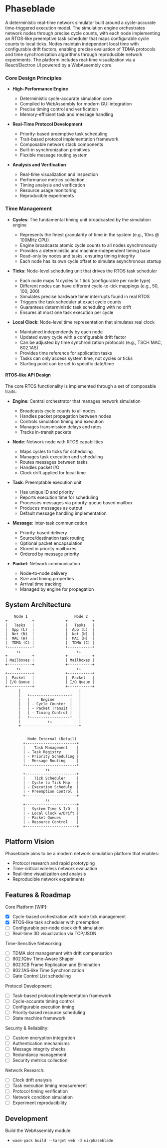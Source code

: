 # Phaseblade

A deterministic real-time network simulator built around a cycle-accurate time-triggered execution model. The simulation engine orchestrates network nodes through precise cycle counts, with each node implementing an RTOS-like preemptive task scheduler that maps configurable cycle counts to local ticks. Nodes maintain independent local time with configurable drift factors, enabling precise evaluation of TDMA protocols and time synchronization algorithms through reproducible network experiments. The platform includes real-time visualization via a React/Electron UI powered by a WebAssembly core.

### Core Design Principles

- **High-Performance Engine**

  - Deterministic cycle-accurate simulation core
  - Compiled to WebAssembly for modern GUI integration
  - Precise timing control and verification
  - Memory-efficient task and message handling

- **Real-Time Protocol Development**

  - Priority-based preemptive task scheduling
  - Trait-based protocol implementation framework
  - Composable network stack components
  - Built-in synchronization primitives
  - Flexible message routing system

- **Analysis and Verification**
  - Real-time visualization and inspection
  - Performance metrics collection
  - Timing analysis and verification
  - Resource usage monitoring
  - Reproducible experiments

### Time Management

- **Cycles**: The fundamental timing unit broadcasted by the simulation engine

  - Represents the finest granularity of time in the system (e.g., 10ns @ 100MHz CPU)
  - Engine broadcasts atomic cycle counts to all nodes synchronously
  - Provides a deterministic and machine-independent timing base
  - Read-only by nodes and tasks, ensuring timing integrity
  - Each node has its own cycle offset to simulate asynchronous startup

- **Ticks**: Node-level scheduling unit that drives the RTOS task scheduler

  - Each node maps N cycles to 1 tick (configurable per node type)
  - Different nodes can have different cycle-to-tick mappings (e.g., 50, 100, 200)
  - Simulates precise hardware timer interrupts found in real RTOS
  - Triggers the task scheduler at exact cycle counts
  - Guarantees deterministic task scheduling with no drift
  - Ensures at most one task execution per cycle

- **Local Clock**: Node-level time representation that simulates real clock
  - Maintained independently by each node
  - Updated every cycle with a configurable drift factor
  - Can be adjusted by time synchronization protocols (e.g., TSCH MAC, 802.1AS)
  - Provides time reference for application tasks
  - Tasks can only access system time, not cycles or ticks
  - Starting point can be set to specific date/time

#### RTOS-like API Design

The core RTOS functionality is implemented through a set of composable traits:

- **Engine**: Central orchestrator that manages network simulation

  - Broadcasts cycle counts to all nodes
  - Handles packet propagation between nodes
  - Controls simulation timing and execution
  - Manages transmission delays and rates
  - Tracks in-transit packets

- **Node**: Network node with RTOS capabilities

  - Maps cycles to ticks for scheduling
  - Manages task execution and scheduling
  - Routes messages between tasks
  - Handles packet I/O
  - Clock drift applied for local time

- **Task**: Preemptable execution unit

  - Has unique ID and priority
  - Reports execution time for scheduling
  - Processes messages via priority-queue based mailbox
  - Produces messages as output
  - Default message handling implementation

- **Message**: Inter-task communication

  - Priority-based delivery
  - Source/destination task routing
  - Optional packet encapsulation
  - Stored in priority mailboxes
  - Ordered by message priority

- **Packet**: Network communication
  - Node-to-node delivery
  - Size and timing properties
  - Arrival time tracking
  - Managed by engine for propagation

## System Architecture

```
    Node 1                     Node 2
+-----------+              +-----------+
|   Tasks   |              |   Tasks   |
|  App (L)  |              |  App (L)  |
|  Net (N)  |              |  Net (N)  |
|  MAC (H)  |              |  MAC (H)  |
|  TDMA (C) |              |  TDMA (C) |
+-----------+              +-----------+
     ↑↓                         ↑↓
+-----------+              +-----------+
| Mailboxes |              | Mailboxes |
+-----------+              +-----------+
     ↑↓                         ↑↓
+-----------+              +-----------+
|  Packet   |              |  Packet   |
| I/O Queue |              | I/O Queue |
+-----------+              +-----------+
      |                          |
      |   +------------------+   |
      |   |     Engine       |   |
      |   | - Cycle Counter  |   |
      |   | - Packet Transit |   |
      |   | - Timing Control |   |
      |   +------------------+   |
      |            ↑↓            |
      +--------------------------+


          Node Internal (Detail)
        +-----------------------+
        |    Task Management    |
        | - Task Registry       |
        | - Priority Scheduling |
        | - Message Routing     |
        +-----------------------+
                  ↑↓
        +-----------------------+
        |    Tick Scheduler     |
        | - Cycle to Tick Map   |
        | - Execution Schedule  |
        | - Preemption Control  |
        +-----------------------+
                  ↑↓
        +-----------------------+
        |   System Time & I/O   |
        | - Local Clock w/Drift |
        | - Packet Queues       |
        | - Resource Control    |
        +-----------------------+
```

## Platform Vision

Phaseblade aims to be a modern network simulation platform that enables:

- Protocol research and rapid prototyping
- Time-critical wireless network evaluation
- Real-time visualization and analysis
- Reproducible network experiments

## Features & Roadmap

Core Platform [WIP]:

- [x] Cycle-based orchestration with node tick management
- [x] RTOS-like task scheduler with preemption
- [ ] Configurable per-node clock drift simulation
- [ ] Real-time 3D visualization via TCP/JSON

Time-Sensitive Networking:

- [ ] TDMA slot management with drift compensation
- [ ] 802.1Qbv Time-Aware Shaper
- [ ] 802.1CB Frame Replication and Elimination
- [ ] 802.1AS-like Time Synchronization
- [ ] Gate Control List scheduling

Protocol Development:

- [ ] Task-based protocol implementation framework
- [ ] Cycle-accurate timing control
- [ ] Configurable execution timing
- [ ] Priority-based resource scheduling
- [ ] State machine framework

Security & Reliability:

- [ ] Custom encryption integration
- [ ] Authentication mechanisms
- [ ] Message integrity checks
- [ ] Redundancy management
- [ ] Security metrics collection

Network Research:

- [ ] Clock drift analysis
- [ ] Task execution timing measurement
- [ ] Protocol timing verification
- [ ] Network condition simulation
- [ ] Experiment reproducibility

## Development

Build the WebAssembly module:

- `wasm-pack build --target web -d ui/phaseblade`

